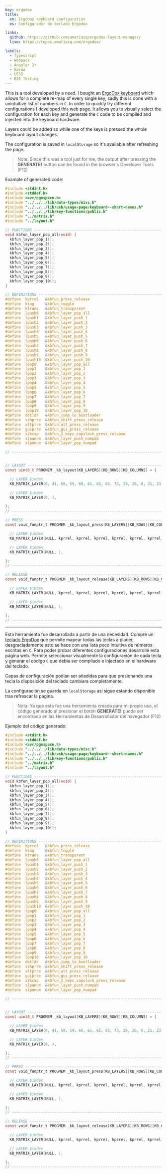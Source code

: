 ```yaml
---
key: ergodox
title:
  en: Ergodox keyboard configuration
  es: Configurador de teclado Ergodox

links:
  github: https://github.com/amatiasq/ergodox-layout-manager/
  live: https://repos.amatiasq.com/ergodox/

labels:
  - Typescript
  - Webpack
  - Angular 2+
  - Karma
  - LESS
  - E2E Testing
---
```


This is a tool developed by a need. I bought an [ErgoDox keyboard](https://ergodox-ez.com/) which allows for a complete re-map of every single key, sadly this is done with a unintuitive list of numbers in `C`. In order to quickly try different configurations I developed this web page. It allows you to visually select the configuration for each key and generate the `C` code to be compiled and injected into the keyboard hardware.

<!-- end extract -->

Layers could be added so while one of the keys is pressed the whole keyboard layout changes.

The configuration is saved in `localStorage` so it's available after refreshing the page.

> Note: Since this was a tool just for me, the output after pressing the **GENERATE!** button can be found in the browser's Developer Tools (F12)

Example of generated code:

```c
#include <stdint.h>
#include <stddef.h>
#include <avr/pgmspace.h>
#include "../../../lib/data-types/misc.h"
#include "../../../lib/usb/usage-page/keyboard--short-names.h"
#include "../../../lib/key-functions/public.h"
#include "../matrix.h"
#include "../layout.h"

// FUNCTIONS ------------------------------------------------------------------
void kbfun_layer_pop_all(void) {
  kbfun_layer_pop_1();
  kbfun_layer_pop_2();
  kbfun_layer_pop_3();
  kbfun_layer_pop_4();
  kbfun_layer_pop_5();
  kbfun_layer_pop_6();
  kbfun_layer_pop_7();
  kbfun_layer_pop_8();
  kbfun_layer_pop_9();
  kbfun_layer_pop_10();
}

// DEFINITIONS ----------------------------------------------------------------
#define  kprrel   &kbfun_press_release
#define  ktog     &kbfun_toggle
#define  ktrans   &kbfun_transparent
#define  lpush0   &kbfun_layer_pop_all
#define  lpush1   &kbfun_layer_push_1
#define  lpush2   &kbfun_layer_push_2
#define  lpush3   &kbfun_layer_push_3
#define  lpush4   &kbfun_layer_push_4
#define  lpush5   &kbfun_layer_push_5
#define  lpush6   &kbfun_layer_push_6
#define  lpush7   &kbfun_layer_push_7
#define  lpush8   &kbfun_layer_push_8
#define  lpush9   &kbfun_layer_push_9
#define  lpush10  &kbfun_layer_push_10
#define  lpop0    &kbfun_layer_pop_all
#define  lpop1    &kbfun_layer_pop_1
#define  lpop2    &kbfun_layer_pop_2
#define  lpop3    &kbfun_layer_pop_3
#define  lpop4    &kbfun_layer_pop_4
#define  lpop5    &kbfun_layer_pop_5
#define  lpop6    &kbfun_layer_pop_6
#define  lpop7    &kbfun_layer_pop_7
#define  lpop8    &kbfun_layer_pop_8
#define  lpop9    &kbfun_layer_pop_9
#define  lpop10   &kbfun_layer_pop_10
#define  dbtldr   &kbfun_jump_to_bootloader
#define  sshprre  &kbfun_shift_press_release
#define  altprre  &kbfun_alt_press_release
#define  guiprre  &kbfun_gui_press_release
#define  s2kcap   &kbfun_2_keys_capslock_press_release
#define  slpunum  &kbfun_layer_push_numpad
#define  slponum  &kbfun_layer_pop_numpad

// ----------------------------------------------------------------------------


// LAYOUT ---------------------------------------------------------------------
const uint8_t PROGMEM _kb_layout[KB_LAYERS][KB_ROWS][KB_COLUMNS] = {

  // LAYER $index
  KB_MATRIX_LAYER(0, 41, 58, 59, 60, 61, 62, 63, 73, 20, 26, 8, 21, 23, 0, 1, 4, 22, 7, 9, 10, 225, 100, 29, 27, 6, 25, 1, 102, , , , 224, 0, 1, , , 2, 43, 41, 76, 64, 65, 66, 67, 68, 69, 0, 226, 28, 24, 12, 18, 19, , 11, 13, 14, 15, 53, , 227, 5, 17, 16, 54, 55, 225, 72, 128, 129, 127, 0, 4, 5, 3, , , 42, 44, 40),

  // LAYER $index
  KB_MATRIX_LAYER(0, ),

};
// ----------------------------------------------------------------------------

// PRESS ----------------------------------------------------------------------
const void_funptr_t PROGMEM _kb_layout_press[KB_LAYERS][KB_ROWS][KB_COLUMNS] = {

  // LAYER $index
  KB_MATRIX_LAYER(NULL, kprrel, kprrel, kprrel, kprrel, kprrel, kprrel, kprrel, kprrel, kprrel, kprrel, kprrel, kprrel, kprrel, lpush0, lpush1, sshprre, kprrel, kprrel, kprrel, kprrel, kprrel, kprrel, kprrel, kprrel, kprrel, kprrel, lpush1, kprrel, , , , kprrel, lpush0, lpush1, , , lpush2, kprrel, kprrel, kprrel, kprrel, kprrel, kprrel, kprrel, kprrel, kprrel, lpush0, kprrel, kprrel, kprrel, kprrel, kprrel, kprrel, , kprrel, kprrel, kprrel, kprrel, kprrel, , kprrel, kprrel, kprrel, kprrel, kprrel, kprrel, kprrel, kprrel, kprrel, kprrel, kprrel, NULL, lpush4, lpush5, lpush3, , , kprrel, kprrel, kprrel),

  // LAYER $index
  KB_MATRIX_LAYER(NULL, ),

};
// ----------------------------------------------------------------------------

// RELEASE --------------------------------------------------------------------
const void_funptr_t PROGMEM _kb_layout_release[KB_LAYERS][KB_ROWS][KB_COLUMNS] = {

  // LAYER $index
  KB_MATRIX_LAYER(NULL, kprrel, kprrel, kprrel, kprrel, kprrel, kprrel, kprrel, kprrel, kprrel, kprrel, kprrel, kprrel, kprrel, NULL, lpop1, sshprre, kprrel, kprrel, kprrel, kprrel, kprrel, kprrel, kprrel, kprrel, kprrel, kprrel, NULL, kprrel, , , , kprrel, lpop0, lpop1, , , lpop2, kprrel, kprrel, kprrel, kprrel, kprrel, kprrel, kprrel, kprrel, kprrel, lpop0, kprrel, kprrel, kprrel, kprrel, kprrel, kprrel, , kprrel, kprrel, kprrel, kprrel, kprrel, , kprrel, kprrel, kprrel, kprrel, kprrel, kprrel, kprrel, kprrel, kprrel, kprrel, kprrel, NULL, lpop4, lpop5, lpop3, , , kprrel, kprrel, kprrel),

  // LAYER $index
  KB_MATRIX_LAYER(NULL, ),

};
// ----------------------------------------------------------------------------
```

---

Esta herramienta fue desarrollada a partir de una necesidad. Compré un [teclado ErgoDox](https://ergodox-ez.com/) que permite mapear todas las teclas a placer, desgraciadamente esto se hace con una lista poco intuitiva de números escritas en `C`. Para poder probar diferentes configuraciones desarrollé esta página web. Permite seleccionar visualmente la configuración de cada tecla y generar el código `C` que debía ser compilado e injectado en el hardware del teclado.

<!-- end extract -->

Capas de configuración podían ser añadidas para que presionando una tecla la disposición del teclado cambiara completamente.

La configuración se guarda en `localStorage` así sigue estando disponible tras refrescar la página.

> Nota: Ya que esta fue una herramienta creada para mi propio uso, el código generado al presionar el botón **GENERATE!** puede ser encontrado en las Herramientas de Desarrollador del navegador (F12)

Ejemplo del código generado:

```c
#include <stdint.h>
#include <stddef.h>
#include <avr/pgmspace.h>
#include "../../../lib/data-types/misc.h"
#include "../../../lib/usb/usage-page/keyboard--short-names.h"
#include "../../../lib/key-functions/public.h"
#include "../matrix.h"
#include "../layout.h"

// FUNCTIONS ------------------------------------------------------------------
void kbfun_layer_pop_all(void) {
  kbfun_layer_pop_1();
  kbfun_layer_pop_2();
  kbfun_layer_pop_3();
  kbfun_layer_pop_4();
  kbfun_layer_pop_5();
  kbfun_layer_pop_6();
  kbfun_layer_pop_7();
  kbfun_layer_pop_8();
  kbfun_layer_pop_9();
  kbfun_layer_pop_10();
}

// DEFINITIONS ----------------------------------------------------------------
#define  kprrel   &kbfun_press_release
#define  ktog     &kbfun_toggle
#define  ktrans   &kbfun_transparent
#define  lpush0   &kbfun_layer_pop_all
#define  lpush1   &kbfun_layer_push_1
#define  lpush2   &kbfun_layer_push_2
#define  lpush3   &kbfun_layer_push_3
#define  lpush4   &kbfun_layer_push_4
#define  lpush5   &kbfun_layer_push_5
#define  lpush6   &kbfun_layer_push_6
#define  lpush7   &kbfun_layer_push_7
#define  lpush8   &kbfun_layer_push_8
#define  lpush9   &kbfun_layer_push_9
#define  lpush10  &kbfun_layer_push_10
#define  lpop0    &kbfun_layer_pop_all
#define  lpop1    &kbfun_layer_pop_1
#define  lpop2    &kbfun_layer_pop_2
#define  lpop3    &kbfun_layer_pop_3
#define  lpop4    &kbfun_layer_pop_4
#define  lpop5    &kbfun_layer_pop_5
#define  lpop6    &kbfun_layer_pop_6
#define  lpop7    &kbfun_layer_pop_7
#define  lpop8    &kbfun_layer_pop_8
#define  lpop9    &kbfun_layer_pop_9
#define  lpop10   &kbfun_layer_pop_10
#define  dbtldr   &kbfun_jump_to_bootloader
#define  sshprre  &kbfun_shift_press_release
#define  altprre  &kbfun_alt_press_release
#define  guiprre  &kbfun_gui_press_release
#define  s2kcap   &kbfun_2_keys_capslock_press_release
#define  slpunum  &kbfun_layer_push_numpad
#define  slponum  &kbfun_layer_pop_numpad

// ----------------------------------------------------------------------------


// LAYOUT ---------------------------------------------------------------------
const uint8_t PROGMEM _kb_layout[KB_LAYERS][KB_ROWS][KB_COLUMNS] = {

  // LAYER $index
  KB_MATRIX_LAYER(0, 41, 58, 59, 60, 61, 62, 63, 73, 20, 26, 8, 21, 23, 0, 1, 4, 22, 7, 9, 10, 225, 100, 29, 27, 6, 25, 1, 102, , , , 224, 0, 1, , , 2, 43, 41, 76, 64, 65, 66, 67, 68, 69, 0, 226, 28, 24, 12, 18, 19, , 11, 13, 14, 15, 53, , 227, 5, 17, 16, 54, 55, 225, 72, 128, 129, 127, 0, 4, 5, 3, , , 42, 44, 40),

  // LAYER $index
  KB_MATRIX_LAYER(0, ),

};
// ----------------------------------------------------------------------------

// PRESS ----------------------------------------------------------------------
const void_funptr_t PROGMEM _kb_layout_press[KB_LAYERS][KB_ROWS][KB_COLUMNS] = {

  // LAYER $index
  KB_MATRIX_LAYER(NULL, kprrel, kprrel, kprrel, kprrel, kprrel, kprrel, kprrel, kprrel, kprrel, kprrel, kprrel, kprrel, kprrel, lpush0, lpush1, sshprre, kprrel, kprrel, kprrel, kprrel, kprrel, kprrel, kprrel, kprrel, kprrel, kprrel, lpush1, kprrel, , , , kprrel, lpush0, lpush1, , , lpush2, kprrel, kprrel, kprrel, kprrel, kprrel, kprrel, kprrel, kprrel, kprrel, lpush0, kprrel, kprrel, kprrel, kprrel, kprrel, kprrel, , kprrel, kprrel, kprrel, kprrel, kprrel, , kprrel, kprrel, kprrel, kprrel, kprrel, kprrel, kprrel, kprrel, kprrel, kprrel, kprrel, NULL, lpush4, lpush5, lpush3, , , kprrel, kprrel, kprrel),

  // LAYER $index
  KB_MATRIX_LAYER(NULL, ),

};
// ----------------------------------------------------------------------------

// RELEASE --------------------------------------------------------------------
const void_funptr_t PROGMEM _kb_layout_release[KB_LAYERS][KB_ROWS][KB_COLUMNS] = {

  // LAYER $index
  KB_MATRIX_LAYER(NULL, kprrel, kprrel, kprrel, kprrel, kprrel, kprrel, kprrel, kprrel, kprrel, kprrel, kprrel, kprrel, kprrel, NULL, lpop1, sshprre, kprrel, kprrel, kprrel, kprrel, kprrel, kprrel, kprrel, kprrel, kprrel, kprrel, NULL, kprrel, , , , kprrel, lpop0, lpop1, , , lpop2, kprrel, kprrel, kprrel, kprrel, kprrel, kprrel, kprrel, kprrel, kprrel, lpop0, kprrel, kprrel, kprrel, kprrel, kprrel, kprrel, , kprrel, kprrel, kprrel, kprrel, kprrel, , kprrel, kprrel, kprrel, kprrel, kprrel, kprrel, kprrel, kprrel, kprrel, kprrel, kprrel, NULL, lpop4, lpop5, lpop3, , , kprrel, kprrel, kprrel),

  // LAYER $index
  KB_MATRIX_LAYER(NULL, ),

};
// ----------------------------------------------------------------------------
```